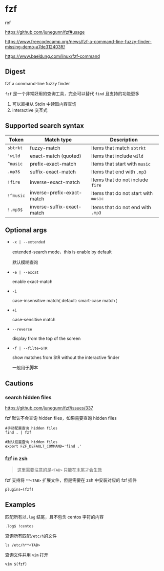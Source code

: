 # fzf

ref

https://github.com/junegunn/fzf#usage

https://www.freecodecamp.org/news/fzf-a-command-line-fuzzy-finder-missing-demo-a7de312403ff/

https://www.baeldung.com/linux/fzf-command

## Digest

fzf a command-line fuzzy finder

`fzf` 是一个非常好用的查询工具，完全可以替代 `find` 且支持的功能更多 

1. 可以直接从 Stdin 中读取内容查询
2. interactive 交互式

## Supported search syntax

| Token     | Match type                 | Description                          |
| --------- | -------------------------- | ------------------------------------ |
| `sbtrkt`  | fuzzy-match                | Items that match `sbtrkt`            |
| `'wild`   | exact-match (quoted)       | Items that include `wild`            |
| `^music`  | prefix-exact-match         | Items that start with `music`        |
| `.mp3$`   | suffix-exact-match         | Items that end with `.mp3`           |
| `!fire`   | inverse-exact-match        | Items that do not include `fire`     |
| `!^music` | inverse-prefix-exact-match | Items that do not start with `music` |
| `!.mp3$`  | inverse-suffix-exact-match | Items that do not end with `.mp3`    |

## Optional args

- `-x | --extended`

  extended-search mode，this is enable by default

  默认模糊查询

- `-e | --excat`

  enable exact-match

- `-i`

  case-insensitive match( default: smart-case match )

- `+i`

  case-sensitive match

- `--reverse`

  display from the top of the screen

- `-f | --filte=STR`

  show matches from StR  without the interactive finder

  一般用于脚本

## Cautions

### search hidden files

https://github.com/junegunn/fzf/issues/337

fzf 默认不会查询 hidden files，如果需要查询 hidden files

```
#手动配置查询 hidden files
find . | fzf

#默认设置查询 hidden files
export FZF_DEFAULT_COMMAND='find .'
```

### fzf in zsh

> 这里需要注意的是`<TAB>` 只能在末尾才会生效

fzf 支持将 `**<TAB>` 扩展文件，但是需要在 zsh 中安装对应的 fzf 插件

```
plugins=(fzf)
```

## Examples

匹配所有以`.log` 结尾，且不包含 centos 字符的内容

```
.log$ !centos
```

查询所有匹配`/etc/h`的文件

```
ls /etc/h**<TAB>
```

查询文件并用 `vim` 打开

```
vim $(fzf)
```

